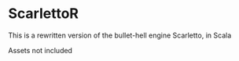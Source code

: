 ScarlettoR
================


This is a rewritten version of the bullet-hell engine Scarletto, in Scala

Assets not included
